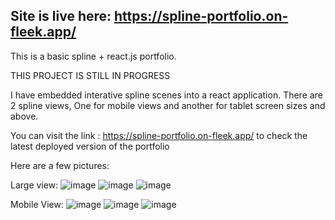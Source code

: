 ## Site is live here: https://spline-portfolio.on-fleek.app/
This is a basic spline + react.js portfolio.

THIS PROJECT IS STILL IN PROGRESS

I have embedded interative spline scenes into a react application.
There are 2 spline views, One for mobile views and another for tablet screen sizes and above.

You can visit the link : https://spline-portfolio.on-fleek.app/ to check the latest deployed version of the portfolio

Here are a few pictures:

Large view: 
![image](https://github.com/NehaChawdipande/PortfolioV2/assets/51154883/4bb1f941-1f80-44f7-86e8-cfaa4af1928c)
![image](https://github.com/NehaChawdipande/PortfolioV2/assets/51154883/a7b04bba-893d-4ef4-8deb-ee04bca1acbc)
![image](https://github.com/NehaChawdipande/PortfolioV2/assets/51154883/aac07497-6543-4bb1-b993-fe941eb95922)

Mobile View:
![image](https://github.com/NehaChawdipande/PortfolioV2/assets/51154883/d857c212-fd93-4e5b-8823-8b2caa421f4b)
![image](https://github.com/NehaChawdipande/PortfolioV2/assets/51154883/7931f801-66b8-4101-bd11-4162a4939f72)
![image](https://github.com/NehaChawdipande/PortfolioV2/assets/51154883/6b3e47b6-430e-443d-8a85-61452f77fbd9)


